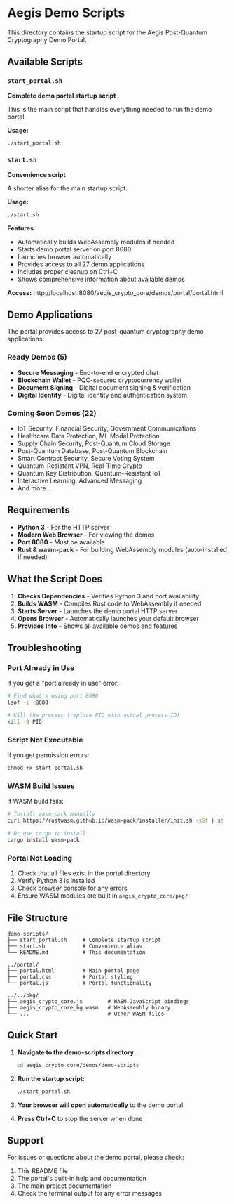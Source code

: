 # Aegis Demo Scripts

This directory contains the startup script for the Aegis Post-Quantum Cryptography Demo Portal.

## Available Scripts

### `start_portal.sh`

**Complete demo portal startup script**

This is the main script that handles everything needed to run the demo portal.

**Usage:**

```bash
./start_portal.sh
```

### `start.sh`

**Convenience script**

A shorter alias for the main startup script.

**Usage:**

```bash
./start.sh
```

**Features:**
* Automatically builds WebAssembly modules if needed
* Starts demo portal server on port 8080
* Launches browser automatically
* Provides access to all 27 demo applications
* Includes proper cleanup on Ctrl+C
* Shows comprehensive information about available demos

**Access:** http://localhost:8080/aegis_crypto_core/demos/portal/portal.html

## Demo Applications

The portal provides access to 27 post-quantum cryptography demo applications:

### Ready Demos (5)

* **Secure Messaging** - End-to-end encrypted chat
* **Blockchain Wallet** - PQC-secured cryptocurrency wallet
* **Document Signing** - Digital document signing & verification
* **Digital Identity** - Digital identity and authentication system


### Coming Soon Demos (22)

* IoT Security, Financial Security, Government Communications
* Healthcare Data Protection, ML Model Protection
* Supply Chain Security, Post-Quantum Cloud Storage
* Post-Quantum Database, Post-Quantum Blockchain
* Smart Contract Security, Secure Voting System
* Quantum-Resistant VPN, Real-Time Crypto
* Quantum Key Distribution, Quantum-Resistant IoT
* Interactive Learning, Advanced Messaging
* And more...

## Requirements

* **Python 3** - For the HTTP server
* **Modern Web Browser** - For viewing the demos
* **Port 8080** - Must be available
* **Rust & wasm-pack** - For building WebAssembly modules (auto-installed if needed)

## What the Script Does

1. **Checks Dependencies** - Verifies Python 3 and port availability
2. **Builds WASM** - Compiles Rust code to WebAssembly if needed
3. **Starts Server** - Launches the demo portal HTTP server
4. **Opens Browser** - Automatically launches your default browser
5. **Provides Info** - Shows all available demos and features

## Troubleshooting

### Port Already in Use

If you get a "port already in use" error:

```bash
# Find what's using port 8080
lsof -i :8080

# Kill the process (replace PID with actual process ID)
kill -9 PID
```

### Script Not Executable

If you get permission errors:

```bash
chmod +x start_portal.sh
```

### WASM Build Issues

If WASM build fails:

```bash
# Install wasm-pack manually
curl https://rustwasm.github.io/wasm-pack/installer/init.sh -sSf | sh

# Or use cargo to install
cargo install wasm-pack
```

### Portal Not Loading

1. Check that all files exist in the portal directory
2. Verify Python 3 is installed
3. Check browser console for any errors
4. Ensure WASM modules are built in `aegis_crypto_core/pkg/`

## File Structure

```
demo-scripts/
├── start_portal.sh     # Complete startup script
├── start.sh            # Convenience alias
└── README.md           # This documentation

../portal/
├── portal.html         # Main portal page
├── portal.css          # Portal styling
└── portal.js           # Portal functionality

../../pkg/
├── aegis_crypto_core.js        # WASM JavaScript bindings
├── aegis_crypto_core_bg.wasm   # WebAssembly binary
└── ...                         # Other WASM files
```

## Quick Start

1. **Navigate to the demo-scripts directory:**

```bash
   cd aegis_crypto_core/demos/demo-scripts
   ```

2. **Run the startup script:**

```bash
   ./start_portal.sh
   ```

3. **Your browser will open automatically** to the demo portal

4. **Press Ctrl+C** to stop the server when done

## Support

For issues or questions about the demo portal, please check:
1. This README file
2. The portal's built-in help and documentation
3. The main project documentation
4. Check the terminal output for any error messages
